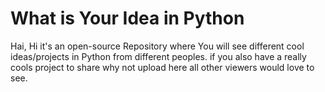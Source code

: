 # What is Your Idea in Python
Hai, Hi it's an open-source Repository where You will see different cool ideas/projects in Python from different peoples. if you also have a really cools project to share why not upload here all other viewers would love to see.
